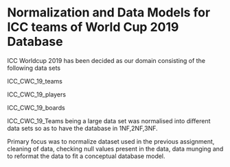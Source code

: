 # Normalization and Data Models for ICC teams of World Cup 2019 Database

ICC Worldcup 2019 has been decided as our domain consisting of the following data sets

ICC_CWC_19_teams

ICC_CWC_19_players

ICC_CWC_19_boards

ICC_CWC_19_Teams being a large data set was normalised into different data sets so as to have the database in 1NF,2NF,3NF.

Primary focus was to normalize dataset used in the previous assignment, cleaning of data, checking null values present in the data, data munging and to reformat the data to fit a conceptual database model.
